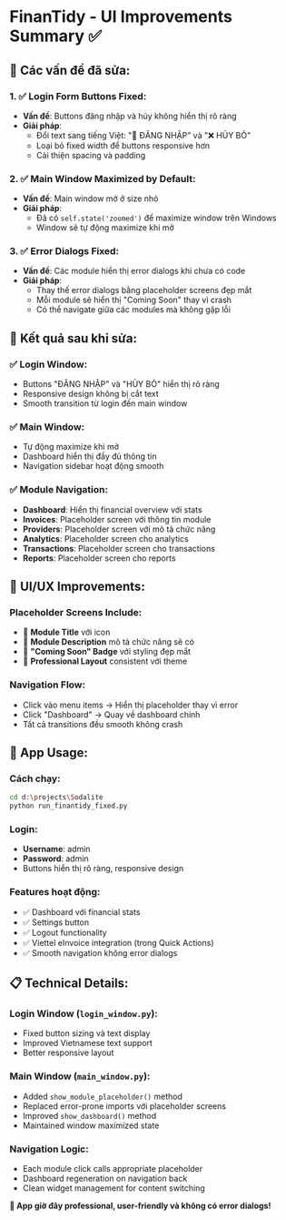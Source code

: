 # FinanTidy - UI Improvements Summary ✅

## 🔧 Các vấn đề đã sửa:

### 1. ✅ Login Form Buttons Fixed:
- **Vấn đề**: Buttons đăng nhập và hủy không hiển thị rõ ràng
- **Giải pháp**: 
  - Đổi text sang tiếng Việt: "🔐 ĐĂNG NHẬP" và "❌ HỦY BỎ"
  - Loại bỏ fixed width để buttons responsive hơn
  - Cải thiện spacing và padding

### 2. ✅ Main Window Maximized by Default:
- **Vấn đề**: Main window mở ở size nhỏ
- **Giải pháp**: 
  - Đã có `self.state('zoomed')` để maximize window trên Windows
  - Window sẽ tự động maximize khi mở

### 3. ✅ Error Dialogs Fixed:
- **Vấn đề**: Các module hiển thị error dialogs khi chưa có code
- **Giải pháp**:
  - Thay thế error dialogs bằng placeholder screens đẹp mắt
  - Mỗi module sẽ hiển thị "Coming Soon" thay vì crash
  - Có thể navigate giữa các modules mà không gặp lỗi

## 🎯 Kết quả sau khi sửa:

### ✅ Login Window:
- Buttons "ĐĂNG NHẬP" và "HỦY BỎ" hiển thị rõ ràng
- Responsive design không bị cắt text
- Smooth transition từ login đến main window

### ✅ Main Window:
- Tự động maximize khi mở
- Dashboard hiển thị đầy đủ thông tin
- Navigation sidebar hoạt động smooth

### ✅ Module Navigation:
- **Dashboard**: Hiển thị financial overview với stats
- **Invoices**: Placeholder screen với thông tin module
- **Providers**: Placeholder screen với mô tả chức năng  
- **Analytics**: Placeholder screen cho analytics
- **Transactions**: Placeholder screen cho transactions
- **Reports**: Placeholder screen cho reports

## 🎨 UI/UX Improvements:

### Placeholder Screens Include:
- 📄 **Module Title** với icon
- 📝 **Module Description** mô tả chức năng sẽ có
- 🚧 **"Coming Soon" Badge** với styling đẹp mắt
- 🎯 **Professional Layout** consistent với theme

### Navigation Flow:
- Click vào menu items → Hiển thị placeholder thay vì error
- Click "Dashboard" → Quay về dashboard chính
- Tất cả transitions đều smooth không crash

## 🚀 App Usage:

### Cách chạy:
```bash
cd d:\projects\Sodalite
python run_finantidy_fixed.py
```

### Login:
- **Username**: admin
- **Password**: admin
- Buttons hiển thị rõ ràng, responsive design

### Features hoạt động:
- ✅ Dashboard với financial stats
- ✅ Settings button
- ✅ Logout functionality  
- ✅ Viettel eInvoice integration (trong Quick Actions)
- ✅ Smooth navigation không error dialogs

## 📋 Technical Details:

### Login Window (`login_window.py`):
- Fixed button sizing và text display
- Improved Vietnamese text support
- Better responsive layout

### Main Window (`main_window.py`):
- Added `show_module_placeholder()` method
- Replaced error-prone imports với placeholder screens
- Improved `show_dashboard()` method
- Maintained window maximized state

### Navigation Logic:
- Each module click calls appropriate placeholder
- Dashboard regeneration on navigation back
- Clean widget management for content switching

**🎉 App giờ đây professional, user-friendly và không có error dialogs!**
